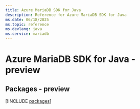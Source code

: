 ```yaml
---
title: Azure MariaDB SDK for Java
description: Reference for Azure MariaDB SDK for Java
ms.date: 06/18/2025
ms.topic: reference
ms.devlang: java
ms.service: mariadb
---
```

# Azure MariaDB SDK for Java - preview
## Packages - preview
[!INCLUDE [packages](mariadb-index.md)]